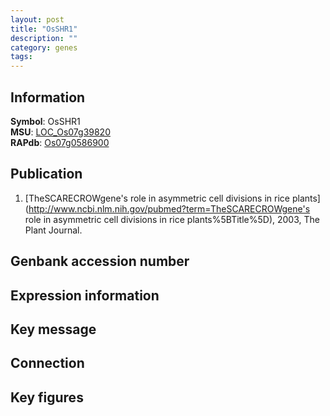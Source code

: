 ```yaml
---
layout: post
title: "OsSHR1"
description: ""
category: genes
tags: 
---
```


## Information
__Symbol__: OsSHR1  
__MSU__: [LOC_Os07g39820](http://rice.plantbiology.msu.edu/cgi-bin/ORF_infopage.cgi?orf=LOC_Os07g39820)  
__RAPdb__: [Os07g0586900](http://rapdb.dna.affrc.go.jp/viewer/gbrowse_details/irgsp1?name=Os07g0586900)  

## Publication
1. [TheSCARECROWgene's role in asymmetric cell divisions in rice plants](http://www.ncbi.nlm.nih.gov/pubmed?term=TheSCARECROWgene's role in asymmetric cell divisions in rice plants%5BTitle%5D), 2003, The Plant Journal.

## Genbank accession number

## Expression information

## Key message

## Connection

## Key figures



